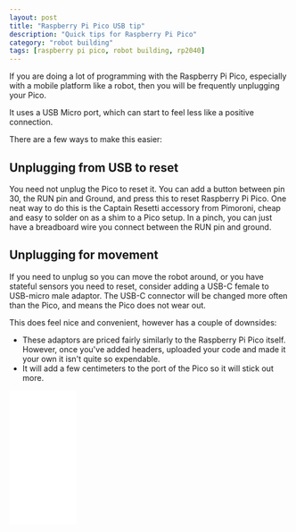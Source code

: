 ```yaml
---
layout: post
title: "Raspberry Pi Pico USB tip"
description: "Quick tips for Raspberry Pi Pico"
category: "robot building"
tags: [raspberry pi pico, robot building, rp2040]
---
```

If you are doing a lot of programming with the Raspberry Pi Pico, especially with a mobile platform like a robot, then you will be frequently unplugging your Pico.

It uses a USB Micro port, which can start to feel less like a positive connection. 

There are a few ways to make this easier:

## Unplugging from USB to reset

You need not unplug the Pico to reset it. 
You can add a button between pin 30, the RUN pin and Ground, and press this to reset Raspberry Pi Pico. One neat way to do this is the Captain Resetti accessory from Pimoroni, cheap and easy to solder on as a shim to a Pico setup.
In a pinch, you can just have a breadboard wire you connect between the RUN pin and ground.

## Unplugging for movement

If you need to unplug so you can move the robot around, or you have stateful sensors you need to reset, consider adding a USB-C female to USB-micro male adaptor.
The USB-C connector will be changed more often than the Pico, and means the Pico does not wear out.

This does feel nice and convenient, however has a couple of downsides:

- These adaptors are priced fairly similarly to the Raspberry Pi Pico itself. However, once you've added headers, uploaded your code and made it your own it isn't quite so expendable.
- It will add a few centimeters to the port of the Pico so it will stick out more.

<iframe style="width:120px;height:240px;" marginwidth="0" marginheight="0" scrolling="no" frameborder="0" src="//ws-eu.amazon-adsystem.com/widgets/q?ServiceVersion=20070822&OneJS=1&Operation=GetAdHtml&MarketPlace=GB&source=ss&ref=as_ss_li_til&ad_type=product_link&tracking_id=orionrobots-21&language=en_GB&marketplace=amazon&region=GB&placement=B071W8WQBD&asins=B071W8WQBD&linkId=05784ed0397ffa0baa914c4d6fec9e10&show_border=true&link_opens_in_new_window=true"></iframe>
